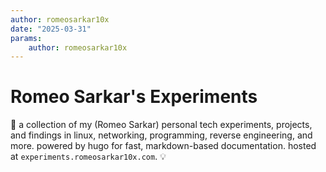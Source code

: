 ```yaml
---
author: romeosarkar10x
date: "2025-03-31"
params:
    author: romeosarkar10x
---
```


# Romeo Sarkar's Experiments

🚀 a collection of my (Romeo Sarkar) personal tech experiments, projects, and findings in linux, networking, programming, reverse engineering, and more. powered by hugo for fast, markdown-based documentation. hosted at `experiments.romeosarkar10x.com`. 💡
